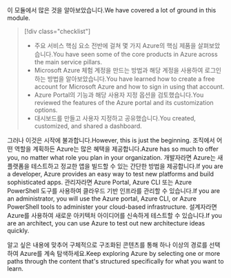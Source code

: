 <span data-ttu-id="321cb-101">이 모듈에서 많은 것을 알아보았습니다.</span><span class="sxs-lookup"><span data-stu-id="321cb-101">We have covered a lot of ground in this module.</span></span> 

> [!div class="checklist"]
> * <span data-ttu-id="321cb-102">주요 서비스 핵심 요소 전반에 걸쳐 몇 가지 Azure의 핵심 제품을 살펴보았습니다.</span><span class="sxs-lookup"><span data-stu-id="321cb-102">You have seen some of the core products in Azure across the main service pillars.</span></span>
> * <span data-ttu-id="321cb-103">Microsoft Azure 체험 계정을 만드는 방법과 해당 계정을 사용하여 로그인하는 방법을 알아보았습니다.</span><span class="sxs-lookup"><span data-stu-id="321cb-103">You have learned how to create a free account for Microsoft Azure and how to sign in using that account.</span></span> 
> * <span data-ttu-id="321cb-104">Azure Portal의 기능과 해당 사용자 지정 옵션을 검토했습니다.</span><span class="sxs-lookup"><span data-stu-id="321cb-104">You reviewed the features of the Azure portal and its customization options.</span></span> 
> * <span data-ttu-id="321cb-105">대시보드를 만들고 사용자 지정하고 공유했습니다.</span><span class="sxs-lookup"><span data-stu-id="321cb-105">You created, customized, and shared a dashboard.</span></span>

<span data-ttu-id="321cb-106">그러나 이것은 시작에 불과합니다.</span><span class="sxs-lookup"><span data-stu-id="321cb-106">However, this is just the beginning.</span></span> <span data-ttu-id="321cb-107">조직에서 어떤 역할을 계획하든 Azure는 많은 혜택을 제공합니다.</span><span class="sxs-lookup"><span data-stu-id="321cb-107">Azure has so much to offer you, no matter what role you plan in your organization.</span></span> <span data-ttu-id="321cb-108">개발자라면 Azure는 새 플랫폼을 테스트하고 정교한 앱을 빌드할 수 있는 간단한 방법을 제공합니다.</span><span class="sxs-lookup"><span data-stu-id="321cb-108">If you are a developer, Azure provides an easy way to test new platforms and build sophisticated apps.</span></span> <span data-ttu-id="321cb-109">관리자라면 Azure Portal, Azure CLI 또는 Azure PowerShell 도구를 사용하여 클라우드 기반 인프라를 관리할 수 있습니다.</span><span class="sxs-lookup"><span data-stu-id="321cb-109">If you are an administrator, you will use the Azure portal, Azure CLI, or Azure PowerShell tools to administer your cloud-based infrastructure.</span></span> <span data-ttu-id="321cb-110">설계자라면 Azure를 사용하여 새로운 아키텍처 아이디어를 신속하게 테스트할 수 있습니다.</span><span class="sxs-lookup"><span data-stu-id="321cb-110">If you are an architect, you can use Azure to test out new architecture ideas quickly.</span></span>

<span data-ttu-id="321cb-111">알고 싶은 내용에 맞추어 구체적으로 구조화된 콘텐츠를 통해 하나 이상의 경로를 선택하여 Azure를 계속 탐색하세요.</span><span class="sxs-lookup"><span data-stu-id="321cb-111">Keep exploring Azure by selecting one or more paths through the content that's structured specifically for what you want to learn.</span></span>